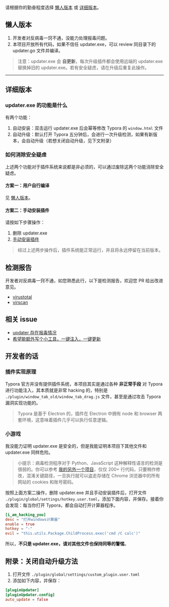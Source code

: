 请根据你的勤奋程度选择 [懒人版本](#懒人版本) 或 [详细版本](#详细版本)。



## 懒人版本

1. 开发者对反病毒一窍不通，没能力处理报毒问题。
2. 本项目开放所有代码，如果不信任 updater.exe，可以 review 同目录下的 updater.go 文件并编译。

> 注意：updater.exe 会 **自更新**，每次升级插件都会使用远端的 updater.exe 替换掉旧的 updater.exe。若有安全疑虑，请在升级后重复此操作。



---



## 详细版本

### updater.exe 的功能是什么

有两个功能：

1. 自动安装：双击运行 updater.exe 后会幂等修改 Typora 的 `window.html` 文件
2. 自动升级：默认打开 Typora 五分钟后，会进行一次升级检测，如果有新版本，会自动升级（若想关闭自动升级，见下文附录）



### 如何消除安全疑虑

上述两个功能对于插件系统来说都是非必须的，可以通过废除这两个功能消除安全疑虑。



#### 方案一：用户自行编译

见 [懒人版本](#懒人版本)。



#### 方案二：手动安装插件

请按如下步骤操作：

1. 删除 updater.exe
2. [手动安装插件](https://github.com/obgnail/typora_plugin?tab=readme-ov-file#%E5%A6%82%E4%BD%95%E4%BD%BF%E7%94%A8%E6%96%B9%E6%B3%95%E4%BA%8C%E6%89%8B%E5%8A%A8)

> 经过上述两步操作后，插件系统能正常运行，并且将永远停留在当前版本。



## 检测报告

开发者对反病毒一窍不通，如您熟悉此行，以下是检测报告，欢迎您 PR 给出改进意见。

- [virustotal](https://www.virustotal.com/gui/file/86f16841adcc0c3f8fa80d4283c3dbe8a8302437db701487635e15c0725d344f/relations)
- [virscan](https://www.virscan.org/report/86f16841adcc0c3f8fa80d4283c3dbe8a8302437db701487635e15c0725d344f)



## 相关 issue

- [updater 存在报毒情况](https://github.com/obgnail/typora_plugin/issues/377)
- [希望能额外写个小工具，一键注入，一键更新](https://github.com/obgnail/typora_plugin/issues/128)



## 开发者的话

### 插件实现原理

Typora 官方并没有提供插件系统，本项目其实是通过各种 **非正常手段** 对 Typora 进行功能注入，其本质就是非常 hacking 的，特别是 `./plugin/window_tab_old/window_tab_drag.js` 文件，甚至是通过攻击 Typora 漏洞实现功能的。

> Typora 是基于 Electron 的，插件在 Electron 中拥有 node 和 browser 两套环境，这意味着插件几乎可以执行任意逻辑。



### 小游戏

我没能力证明 updater.exe 是安全的，但是我能证明本项目下其他文件和 updater.exe 同样危险。

> 小提示：病毒检测程序对于 Python、JavaScript 这种解释性语言的检测是很弱的。你可以参考 [我的另外一个项目](https://github.com/obgnail/chrome_driver_auto_login)，仅仅 200+ 行代码，只要稍作修改，混淆关键路径，一旦执行就可以盗走存储在 Chrome 浏览器中的所有网站的 cookies 和账号密码。

按照上面方案二操作，删除 updater.exe 并且手动安装插件后，打开文件 `./plugin/global/settings/hotkey.user.toml`，添加下面内容，并保存。接着你会发现：每当你打开 Typora，都会自动打开计算器程序。

```toml
[i_am_hacking_you]
desc = "打开windows计算器"
enable = true
hotkey = "-"
evil = "this.utils.Package.ChildProcess.exec('cmd /C calc')"
```

所以，**不只是 updater.exe，请对其他文件也保持同等的警惕**。



## 附录：关闭自动升级方法

1. 打开文件 `./plugin/global/settings/custom_plugin.user.toml`
2. 添加如下内容，并保存：

```toml
[pluginUpdater]
[pluginUpdater.config]
auto_update = false
```

